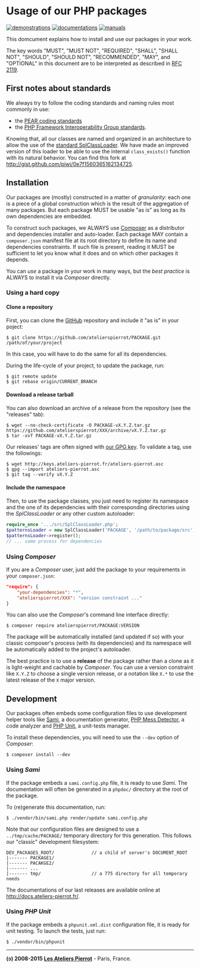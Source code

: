 Usage of our PHP packages
=========================

[![demonstrations](http://img.ateliers-pierrot-static.fr/see-the-demo.svg)](http://sites.ateliers-pierrot.fr/)
[![documentations](http://img.ateliers-pierrot-static.fr/read-the-doc.svg)](http://docs.ateliers-pierrot.fr/)
[![manuals](http://img.ateliers-pierrot-static.fr/read-the-man.svg)](http://mans.ateliers-pierrot.fr/)

This domcument explains how to install and use our packages in your work.

The key words "MUST", "MUST NOT", "REQUIRED", "SHALL", "SHALL NOT", "SHOULD", "SHOULD NOT", 
"RECOMMENDED", "MAY", and "OPTIONAL" in this document are to be interpreted as described 
in [RFC 2119](http://www.ietf.org/rfc/rfc2119.txt).

First notes about standards
---------------------------

We always try to follow the coding standards and naming rules most commonly in use:

-   the [PEAR coding standards](http://pear.php.net/manual/en/standards.php)
-   the [PHP Framework Interoperability Group standards](https://github.com/php-fig/fig-standards).

Knowing that, all our classes are named and organized in an architecture to allow the use of the
[standard SplClassLoader](https://gist.github.com/jwage/221634). We have made an improved version
of this loader to be able to use the internal `class_exists()` function with its natural behavior.
You can find this fork at <http://gist.github.com/piwi/0e7f1560365162134725>.

Installation
------------

Our packages are (mostly) constructed in a matter of *granularity*: each one is a piece of
a global construction which is the result of the aggregation of many packages. But each package
MUST be usable "as is" as long as its own dependencies are embedded.

To construct such packages, we ALWAYS use [Composer](http://getcomposer.org/) as a distributor
and dependencies installer and auto-loader. Each package MAY contain a `composer.json`
manifest file at its root directory to define its name and dependencies constraints. If such
file is present, reading it MUST be sufficient to let you know what it does and on which other 
packages it depends.

You can *use* a package in your work in many ways, but the *best practice* is ALWAYS to
install it via *Composer* directly.

### Using a hard copy

#### Clone a repository

First, you can clone the [GitHub](https://github.com/atelierspierrot) repository and include 
it "as is" in your poject:

    $ git clone https://github.com/atelierspierrot/PACKAGE.git /path/of/your/project

In this case, you will have to do the same for all its dependencies.

During the life-cycle of your project, to update the package, run:

    $ git remote update
    $ git rebase origin/CURRENT_BRANCH

#### Download a release tarball

You can also download an archive of a release from the repository (see the "releases" tab):

    $ wget --no-check-certificate -O PACKAGE-vX.Y.Z.tar.gz https://github.com/atelierspierrot/XXX/archive/vX.Y.Z.tar.gz
    $ tar -xvf PACKAGE-vX.Y.Z.tar.gz

Our releases' tags are often signed with [our GPG key](http://keys.ateliers-pierrot.fr/).
To validate a tag, use the followings:

    $ wget http://keys.ateliers-pierrot.fr/ateliers-pierrot.asc
    $ gpg --import ateliers-pierrot.asc
    $ git tag --verify vX.Y.Z

#### Include the namespace

Then, to use the package classes, you just need to register its namespace and the one of
its dependencies with their corresponding directories using the *SplClassLoader* or
any other custom autoloader:

```php
require_once '.../src/SplClassLoader.php';
$patternsLoader = new SplClassLoader('PACKAGE', '/path/to/package/src');
$patternsLoader->register();
// ... same process for dependencies
```

### Using *Composer*

If you are a *Composer* user, just add the package to your requirements in your `composer.json`:

```json
"require": {
    "your-dependencies": "*",
    "atelierspierrot/XXX": "version constraint ..."
}
```

You can also use the *Composer*'s command line interface directly:

    $ composer require atelierspierrot/PACKAGE:VERSION

The package will be automatically installed (and updated if so) with your classic composer's 
process (with its dependencies) and its namespace will be automatically added to the project's 
autoloader.

The best practice is to use a **release** of the package rather than a clone as it is light-weight
and cachable by *Composer*. You can use a version constraint like `X.Y.Z` to choose a single
version release, or a notation like `X.*` to use the latest release of the `X` major version.

Development
-----------

Our packages often embeds some configuration files to use development helper tools like
[Sami](https://github.com/FriendsOfPHP/Sami), a documentation generator, 
[PHP Mess Detector](http://phpmd.org/), a code analyzer and [PHP Unit](https://phpunit.de/),
a unit-tests manager.

To install these dependencies, you will need to use the `--dev` option of *Composer*:

    $ composer install --dev

### Using *Sami*

If the package embeds a `sami.config.php` file, it is ready to use *Sami*. The documentation
will often be generated in a `phpdoc/` directory at the root of the package.

To (re)generate this documentation, run:

    $ ./vendor/bin/sami.php render/update sami.config.php

Note that our configuration files are designed to use a `../tmp/cache/PACKAGE/` temporary
directory for this generation. This follows our "classic" development filesystem:

    DEV_PACKAGES_ROOT/              // a child of server's DOCUMENT_ROOT
    |------- PACKAGE1/
    |------- PACAKGE2/
    |------- ...
    |------- tmp/                   // a 775 directory for all temporary needs

The documentations of our last releases are available online at <http://docs.ateliers-pierrot.fr/>.

### Using *PHP Unit*

If the package embeds a `phpunit.xml.dist` configuration file, it is ready for unit testing.
To launch the tests, just run:

    $ ./vendor/bin/phpunit


----

**(ↄ) 2008-2015 [Les Ateliers Pierrot](http://www.ateliers-pierrot.fr/)** - Paris, France.
